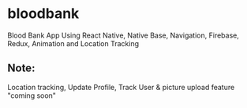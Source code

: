 # bloodbank
 Blood Bank App Using React Native, Native Base, Navigation, Firebase, Redux, Animation and Location Tracking

## Note:
Location tracking, Update Profile, Track User & picture upload feature "coming soon"

